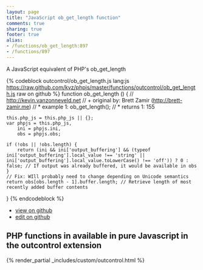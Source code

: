 ```yaml
---
layout: page
title: "JavaScript ob_get_length function"
comments: true
sharing: true
footer: true
alias:
- /functions/ob_get_length:897
- /functions/897
---
```

<!-- Generated by Rakefile:build -->
A JavaScript equivalent of PHP's ob_get_length

{% codeblock outcontrol/ob_get_length.js lang:js https://raw.github.com/kvz/phpjs/master/functions/outcontrol/ob_get_length.js raw on github %}
function ob_get_length () {
    // http://kevin.vanzonneveld.net
    // +   original by: Brett Zamir (http://brett-zamir.me)
    // *     example 1: ob_get_length();
    // *     returns 1: 155

    this.php_js = this.php_js || {};
    var phpjs = this.php_js,
        ini = phpjs.ini,
        obs = phpjs.obs;

    if (!obs || !obs.length) {
        return (ini && ini['output_buffering'] && (typeof ini['output_buffering'].local_value !== 'string' || ini['output_buffering'].local_value.toLowerCase() !== 'off')) ? 0 : false; // If output was already buffered, it would be available in obs
    }
    // Fix: WIll probably need to change depending on Unicode semantics
    return obs[obs.length - 1].buffer.length; // Retrieve length of most recently added buffer contents
}
{% endcodeblock %}

 - [view on github](https://github.com/kvz/phpjs/blob/master/functions/outcontrol/ob_get_length.js)
 - [edit on github](https://github.com/kvz/phpjs/edit/master/functions/outcontrol/ob_get_length.js)

## PHP functions in available in pure Javascript in the outcontrol extension
{% render_partial _includes/custom/outcontrol.html %}
